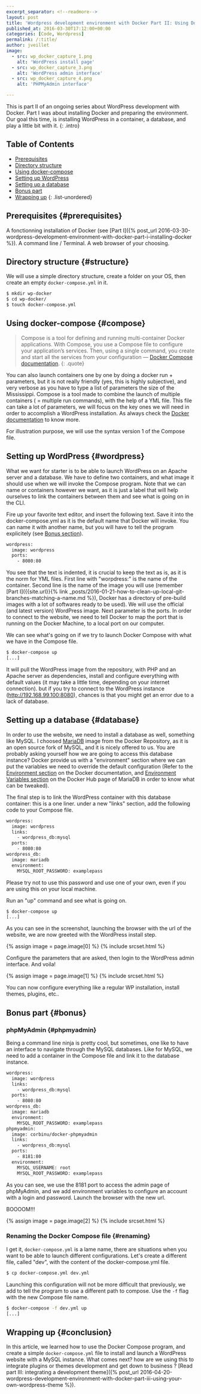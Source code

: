 ```yaml
---
excerpt_separator: <!--readmore-->
layout: post
title: 'Wordpress development environment with Docker Part II: Using Docker Compose to install WordPress'
published_at: 2016-03-30T17:12:00+00:00
categories: [Code, Wordpress]
permalink: /:title/
author: jveillet
image:
  - src: wp_docker_capture_1.png
    alt: 'WordPress install page'
  - src: wp_docker_capture_3.png
    alt: 'WordPress admin interface'
  - src: wp_docker_capture_4.png
    alt: 'PHPMyAdmin interface'

---
```


This is part II of an ongoing series about WordPress development with Docker. Part I was about installing Docker and preparing the environment. Our goal this time, is installing WordPress in a container, a database, and play a little bit with it.
{: .intro}

<!--readmore-->

## Table of Contents

+ [Prerequisites](#prerequisites)
+ [Directory structure](#structure)
+ [Using docker-compose](#compose)
+ [Setting up WordPress](#wordpress)
+ [Setting up a database](#database)
+ [Bonus part](#bonus)
+ [Wrapping up](#conclusion)
{: .list-unordered}

## Prerequisites {#prerequisites}

A fonctionning installation of Docker (see [Part I]({% post_url 2016-03-30-wordpress-development-environment-with-docker-part-i-installing-docker %}).
A command line / Terminal.
A web browser of your choosing.

## Directory structure {#structure}

We will use a simple directory structure, create a folder on your OS, then create an empty `docker-compose.yml` in it.

```bash
$ mkdir wp-docker
$ cd wp-docker/
$ touch docker-compose.yml
```

## Using docker-compose {#compose}

>Compose is a tool for defining and running multi-container Docker applications. With Compose, you use a Compose file to configure your application’s services. Then, using a single command, you create and start all the services from your configuration — [Docker Compose documentation](https://docs.docker.com/compose/overview/).
{: .quote}

You can also launch containers one by one by doing a docker run + parameters, but it is not really friendly (yes, this is highly subjective), and very verbose as you have to type a list of parameters the size of the Mississippi. Compose is a tool made to combine the launch of multiple containers ( = multiple run commands), with the help of a YML file. This file can take a lot of parameters, we will focus on the key ones we will need in order to accomplish a WordPress installation. As always check the [Docker documentation](https://docs.docker.com/compose/compose-file/) to know more.

For illustration purpose, we will use the syntax version 1 of the Compose file.

## Setting up WordPress {#wordpress}

What we want for starter is to be able to launch WordPress on an Apache server and a database. We have to define two containers, and what image it should use when we will invoke the Compose program. Note that we can name or containers however we want, as it is just a label that will help ourselves to link the containers between them and see what is going on in the CLI.

Fire up your favorite text editor, and insert the following text. Save it into the docker-compose.yml as it is the default name that Docker will invoke.
You can name it with another name, but you will have to tell the program explicitely (see [Bonus section](#bonus)).

```bash
wordpress:
  image: wordpress
  ports:
    - 8080:80
```

You see that the text is indented, it is crucial to keep the text as is, as it is the norm for YML files. First line with "worpdress:" is the name of the container. Second line is the name of the image you will use (remember [Part I]({{site.url}}{% link _posts/2016-01-21-how-to-clean-up-local-git-branches-matching-a-name.md %}), Docker has a directory of pre-build images with a lot of softwares ready to be used). We will use the official (and latest version) WordPress image. Next parameter is the ports. In order to connect to the website, we need to tell Docker to map the port that is running on the Docker Machine, to a local port on our computer.

We can see what's going on if we try to launch Docker Compose with what we have in the Compose file.
```bash
$ docker-compose up
[...]
```

It will pull the WordPress image from the repository, with PHP and an Apache server as dependencies, install and configure everything with default values (it may take a little time, depending on your internet connection). but if you try to connect to the WordPress instance (http://192.168.99.100:8080), chances is that you might get an error due to a lack of database.

## Setting up a database {#database}

In order to use the website, we need to install a database as well, something like MySQL. I choosed [MariaDB](https://mariadb.org) image from the Docker Repository, as it is an open source fork of MySQL, and it is nicely offered to us. You are probably asking yourself how we are going to access this database instance? Docker provide us with a "environment" section where we can put the variables we need to override the default configuration (Refer to the [Environment section](https://docs.docker.com/compose/compose-file/#environment) on the Docker documentation, and [Environment Variables section](https://hub.docker.com/_/mariadb/) on the Docker Hub page of MariaDB in order to know what can be tweaked).

The final step is to link the WordPress container with this database container: this is a one liner. under a new "links" section, add the following code to your Compose file.

```bash
wordpress:
  image: wordpress
  links:
    - wordpress_db:mysql
  ports:
    - 8080:80
wordpress_db:
  image: mariadb
  environment:
    MYSQL_ROOT_PASSWORD: examplepass
```

<div class="alert alert--danger">Please try not to use this password and use one of your own, even if you are using this on your local machine.</div>

Run an "up" command and see what is going on.
```bash
$ docker-compose up
[...]
```

As you can see in the screenshot, launching the browser with the url of the website, we are now greeted with the WordPress install step.

{% assign image =  page.image[0] %}
{% include srcset.html %}

Configure the parameters that are asked, then login to the WordPress admin interface. And voila!

{% assign image =  page.image[1] %}
{% include srcset.html %}

You can now configure everything like a regular WP installation, install themes, plugins, etc..

## Bonus part {#bonus}

### phpMyAdmin {#phpmyadmin}

Being a command line ninja is pretty cool, but sometimes, one like to have an interface to navigate through the MySQL databases. Like for MySQL,
we need to add a container in the Compose file and link it to the database instance.

```bash
wordpress:
  image: wordpress
  links:
    - wordpress_db:mysql
  ports:
    - 8080:80
wordpress_db:
  image: mariadb
  environment:
    MYSQL_ROOT_PASSWORD: examplepass
phpmyadmin:
  image: corbinu/docker-phpmyadmin
  links:
    - wordpress_db:mysql
  ports:
    - 8181:80
  environment:
    MYSQL_USERNAME: root
    MYSQL_ROOT_PASSWORD: examplepass
```

As you can see, we use the 8181 port to access the admin page of phpMyAdmin, and we add environment variables to configure an account with a login and password. Launch the browser with the new url.

BOOOOM!!!

{% assign image =  page.image[2] %}
{% include srcset.html %}

### Renaming the Docker Compose file {#renaming}

I get it, `docker-compose.yml` is a lame name, there are situations when you want to be able to launch different configurations. Let's create a different file, called "dev", with the content of the docker-compose.yml file.

```bash
$ cp docker-compose.yml dev.yml
```

Launching this configuration will not be more difficult that previously, we add to tell the program to use a different path to compose. Use the `-f` flag with the new Compose file name.

```bash
$ docker-compose -f dev.yml up
[...]
```

## Wrapping up {#conclusion}

In this article, we learned how to use the Docker Compose program, and create a simple `docker-compose.yml` file to install and launch a WordPress website with a MySQL instance.
What comes next? how are we using this to integrate plugins or themes
development and get down to business ? [Read part III: integrating a development theme]({% post_url 2016-04-20-wordpress-development-environment-with-docker-part-iii-using-your-own-wordpress-theme %}).
